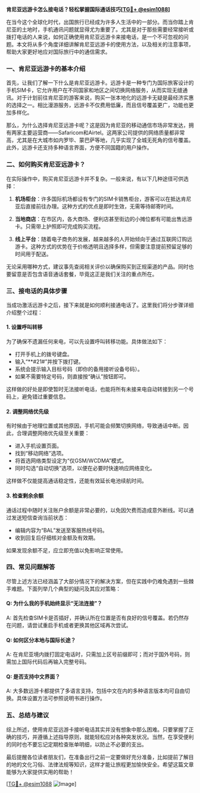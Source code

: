 **肯尼亚远游卡怎么接电话？轻松掌握国际通话技巧[[TG💪+ @esim1088](https://t.me/s/esim1088)]**

在当今这个全球化时代，出国旅行已经成为许多人生活中的一部分。而当你踏上肯尼亚的土地时，手机通讯问题就显得尤为重要了。尤其是对于那些需要经常接听或拨打电话的人来说，如何正确使用肯尼亚远游卡来接电话，是一个不可忽视的问题。本文将从多个角度详细讲解肯尼亚远游卡的使用方法，以及相关的注意事项，帮助大家更好地应对国际旅行中的通信需求。

### 一、肯尼亚远游卡的基本介绍

首先，让我们了解一下什么是肯尼亚远游卡。远游卡是一种专门为国际旅客设计的手机SIM卡，它允许用户在不同国家和地区之间切换网络服务，从而实现无缝通讯。对于计划前往肯尼亚的游客来说，购买一张本地化的远游卡无疑是最经济实惠的选择之一。相比漫游服务，远游卡不仅费用低廉，而且信号覆盖更广，功能也更加多样化。

那么，为什么选择肯尼亚远游卡呢？这是因为肯尼亚的移动通信市场非常发达，拥有两家主要运营商——Safaricom和Airtel。这两家公司提供的网络质量都非常高，尤其是在大城市如内罗毕、蒙巴萨等地，几乎实现了全城无死角的信号覆盖。此外，远游卡还支持多种语言界面，方便不同国籍的用户操作。

### 二、如何购买肯尼亚远游卡？

在实际操作中，购买肯尼亚远游卡并不复杂。一般来说，有以下几种途径可供选择：

1. **机场柜台**：许多国际机场都设有专门的SIM卡销售柜台，游客可以在抵达肯尼亚后直接前往办理。这种方式的优点是即时生效，无需等待邮寄时间。
   
2. **当地商店**：在市区内，各大商场、便利店甚至街边的小摊位都有可能出售远游卡。只需带上护照即可完成购买流程。
   
3. **线上平台**：随着电子商务的发展，越来越多的人开始倾向于通过互联网订购远游卡。这种方式的优势在于价格透明且选择多样，但需要注意提前预留足够的时间用于配送。

无论采用哪种方式，建议事先查阅相关评价以确保购买到正规渠道的产品。同时也要留意是否包含语音通话套餐，毕竟这正是我们关注的重点所在。

### 三、接电话的具体步骤

当成功激活远游卡之后，接下来就是如何顺利接通电话了。这里我们将分步骤详细介绍整个过程：

#### 1. 设置呼叫转移
为了确保不遗漏任何来电，可以先设置呼叫转移功能。具体做法如下：
   - 打开手机上的拨号键盘。
   - 输入“**#21#”并按下拨打键。
   - 系统会提示输入目标号码（即你的备用接听设备号码）。
   - 如果不需要特定号码，则直接按“确认”按钮即可。

这样做的好处是即使暂时无法接听电话，也能将所有未接来电自动转接到另一个号码上，避免错过重要信息。

#### 2. 调整网络优先级
有时候由于地理位置或其他原因，手机可能会频繁切换网络，导致通话中断。因此，合理调整网络优先级至关重要：
   - 进入手机设置页面。
   - 找到“移动网络”选项。
   - 将首选网络类型设定为“仅GSM/WCDMA”模式。
   - 同时勾选“自动切换”选项，以便在必要时快速响应网络变化。

这样做不仅能提高通话稳定性，还能有效延长电池续航时间。

#### 3. 检查剩余余额
通话过程中随时关注账户余额是非常必要的，以免因欠费而造成意外断线。可以通过发送短信查询当前状态：
   - 编辑内容为“BAL”发送至客服热线号码。
   - 收到回复后仔细核对金额及有效期。

如果发现余额不足，应立即充值以免影响正常使用。

### 四、常见问题解答

尽管上述方法已经涵盖了大部分情况下的解决方案，但在实践中仍难免遇到一些棘手难题。下面列举几个典型的疑问及其应对策略：

#### Q: 为什么我的手机始终显示“无法连接”？
A: 首先检查SIM卡是否插好，并确认所在位置是否有良好的信号覆盖。若仍然存在问题，请尝试重启手机或者更换其他区域再次尝试。

#### Q: 如何区分本地与国际长途？
A: 在肯尼亚境内拨打固定电话时，只需加上区号前缀即可；而对于国外号码，则需加上国际代码后再输入完整号码。

#### Q: 是否支持中文界面？
A: 大多数远游卡都提供了多语言支持，包括中文在内的多种语言版本均可自由切换。具体设置方法可参照说明书进行操作。

### 五、总结与建议

综上所述，使用肯尼亚远游卡接听电话其实并没有想象中那么困难。只要掌握了正确的技巧，并遵循上述指导原则，就能轻松应对各种突发状况。当然，在享受便利的同时也不要忘记定期检查账单明细，以防止不必要的支出。

最后提醒各位读者朋友们，在准备出行之前一定要做好充分准备，比如提前了解目的地的文化习俗、法律法规等知识，这样才能让旅程更加愉快安全。希望这篇文章能够为大家提供实用的帮助！

[[TG💪+ @esim1088](https://t.me/s/esim1088) ![Image](https://i.postimg.cc/4NQfJmqS/Snipaste-2025-05-13-00-14-12.png)]